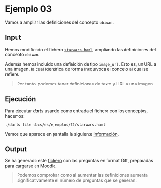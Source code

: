 
# Ejemplo 03

Vamos a ampliar las definiciones del concepto `obiwan`.

## Input

Hemos modificado el fichero [`starwars.haml`](./starwars.haml),
ampliando las definiciones del concepto `obiwan`.

Además hemos incluido
una definición de tipo `image_url`. Esto es, un URL a una imagen, la cual
identifica de forma inequívoca el conceto al cual se refiere.

> Por tanto, podemos tener definiciones de texto y URL a una imagen.

## Ejecución

Para ejecutar *darts* usando como entrada el fichero con los conceptos, hacemos:

`./darts file docs/es/ejemplos/02/starwars.haml`

Vemos que aparece en pantalla la siguiente [información](./starwars-log.txt).

## Output

Se ha generado este [fichero](./starwars-gift.txt) con las preguntas en
format Gift, preparadas para cargarse en Moodle.

> Podemos comprobar como al aumentar las definiciones aumenta significativamente
el número de preguntas que se generan.
